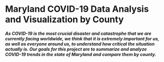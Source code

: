 # Maryland COVID-19 Data Analysis and Visualization by County

##### As COVID-19 is the most crucial disaster and catastrophe that we are currently facing worldwide, we think that it is extremely important for us, as well as everyone around us, to understand how critical the situation actually is. Our goals for this project are to summarize and analyze COVID-19 trends in the state of Maryland and compare them by county.
